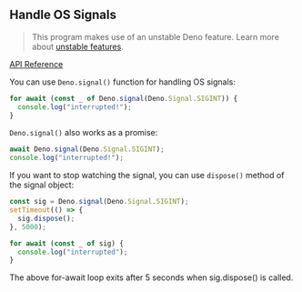 ## Handle OS Signals

> This program makes use of an unstable Deno feature. Learn more about
> [unstable features](../runtime/stability.md).

[API Reference](https://doc.deno.land/https/raw.githubusercontent.com/denoland/deno/master/cli/dts/lib.deno.unstable.d.ts#Deno.signal)

You can use `Deno.signal()` function for handling OS signals:

```ts
for await (const _ of Deno.signal(Deno.Signal.SIGINT)) {
  console.log("interrupted!");
}
```

`Deno.signal()` also works as a promise:

```ts
await Deno.signal(Deno.Signal.SIGINT);
console.log("interrupted!");
```

If you want to stop watching the signal, you can use `dispose()` method of the
signal object:

```ts
const sig = Deno.signal(Deno.Signal.SIGINT);
setTimeout(() => {
  sig.dispose();
}, 5000);

for await (const _ of sig) {
  console.log("interrupted");
}
```

The above for-await loop exits after 5 seconds when sig.dispose() is called.
